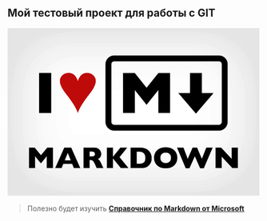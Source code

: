 ## Мой тестовый проект для работы с GIT

![I love Markdown!](/images/ILMarkdown.png)

>Полезно будет изучить [**Справочник по Markdown от Microsoft**](https://docs.microsoft.com/ru-ru/contribute/markdown-reference)

